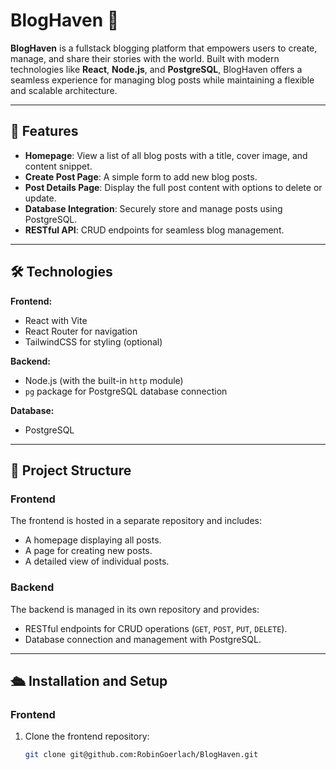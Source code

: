# BlogHaven 🌟

**BlogHaven** is a fullstack blogging platform that empowers users to create, manage, and share their stories with the world. Built with modern technologies like **React**, **Node.js**, and **PostgreSQL**, BlogHaven offers a seamless experience for managing blog posts while maintaining a flexible and scalable architecture.

---

## 🚀 Features

- **Homepage**: View a list of all blog posts with a title, cover image, and content snippet.
- **Create Post Page**: A simple form to add new blog posts.
- **Post Details Page**: Display the full post content with options to delete or update.
- **Database Integration**: Securely store and manage posts using PostgreSQL.
- **RESTful API**: CRUD endpoints for seamless blog management.

---

## 🛠️ Technologies

**Frontend:**
- React with Vite
- React Router for navigation
- TailwindCSS for styling (optional)

**Backend:**
- Node.js (with the built-in `http` module)
- `pg` package for PostgreSQL database connection

**Database:**
- PostgreSQL

---

## 📂 Project Structure

### Frontend
The frontend is hosted in a separate repository and includes:
- A homepage displaying all posts.
- A page for creating new posts.
- A detailed view of individual posts.

### Backend
The backend is managed in its own repository and provides:
- RESTful endpoints for CRUD operations (`GET`, `POST`, `PUT`, `DELETE`).
- Database connection and management with PostgreSQL.

---

## 🛳️ Installation and Setup

### Frontend
1. Clone the frontend repository:
   ```bash
   git clone git@github.com:RobinGoerlach/BlogHaven.git
